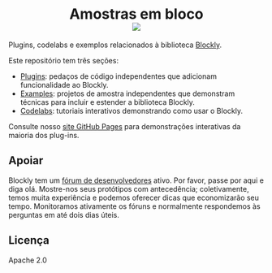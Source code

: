 <h1 align="center">
Amostras em bloco <br /> <a href="https://github.com/google/blockly"><img src="https://tinyurl.com/built-on-blockly" /> </a>
</h1>

Plugins, codelabs e exemplos relacionados à biblioteca [Blockly](https://github.com/google/blockly).

Este repositório tem três seções:

- [Plugins](plugins/): pedaços de código independentes que adicionam funcionalidade ao Blockly.
- [Examples](examples/): projetos de amostra independentes que demonstram técnicas para incluir e estender a biblioteca Blockly.
- [Codelabs](codelabs/): tutoriais interativos demonstrando como usar o Blockly.

Consulte nosso [site GitHub Pages](https://google.github.io/blockly-samples/index.html) para demonstrações interativas da maioria dos plug-ins.

## Apoiar

Blockly tem um [fórum de desenvolvedores](https://groups.google.com/forum/#!forum/blockly) ativo. Por favor, passe por aqui e diga olá. Mostre-nos seus protótipos com antecedência; coletivamente, temos muita experiência e podemos oferecer dicas que economizarão seu tempo. Monitoramos ativamente os fóruns e normalmente respondemos às perguntas em até dois dias úteis.


## Licença

Apache 2.0
